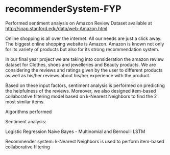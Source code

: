 # recommenderSystem-FYP

Performed sentiment analysis on Amazon Review Dataset available at http://snap.stanford.edu/data/web-Amazon.html

Online shopping is all over the internet. All our needs are just a click away. The biggest online shopping website is Amazon. Amazon is known not only for its variety of products but also for its strong recommendation system.

In our final year project we are taking into consideration the amazon review dataset for Clothes, shoes and jewelleries and Beauty products. We are considering the reviews and ratings given by the user to different products as well as his/her reviews about his/her experience with the product.

Based on these input factors, sentiment analysis is performed on predicting the helpfulness of the reviews. Moreover, we also designed item-based collaborative filtering model based on k-Nearest Neighbors to find the 2 most similar items.

Algorithms performed

Sentiment analysis:

Logistic Regression
Naive Bayes - Multinomial and Bernoulli
LSTM

Recommender system:
k-Nearest Neighbors is used to perform item-based collaborative filtering
